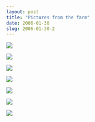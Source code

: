 ```yaml
---
layout: post
title: "Pictures from the farm"
date: 2006-01-30
slug: 2006-01-30-2
---
```


 ![](/visible-light/images/assets/CRW_3237.jpg) 

 ![](/visible-light/images/assets/CRW_3240.jpg) 

 ![](/visible-light/images/assets/CRW_3241.jpg) 

 ![](/visible-light/images/assets/CRW_3242.jpg) 

 ![](/visible-light/images/assets/CRW_3248.jpg) 

 ![](/visible-light/images/assets/CRW_3251.jpg) 

 ![](/visible-light/images/assets/CRW_3261.jpg) 
